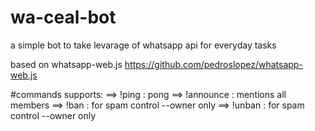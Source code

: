 # wa-ceal-bot
a simple bot to take levarage of whatsapp api for everyday tasks

based on whatsapp-web.js
https://github.com/pedroslopez/whatsapp-web.js

#commands supports:
==> !ping  :  pong
==> !announce  :  mentions all members
==> !ban  :  for spam control --owner only
==> !unban  :  for spam control --owner only
